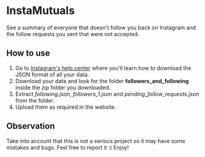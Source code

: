 # InstaMutuals
See a summary of everyone that doesn't follow you back on Instagram and the follow requests you sent that were not accepted.

## How to use

1. Go to [Instagram's help center](https://help.instagram.com/181231772500920) where you'll learn how to download the JSON format of all your data.
2. Download your data and look for the folder **followers_and_following** inside the zip folder you downloaded.
3. Extract *following.json*, *followers_1.json* and *pending_follow_requests.json* from the folder.
4. Upload them as required in the website.

## Observation
Take into account that this is not a serious project so it may have some mistakes and bugs. Feel free to report it :) Enjoy!
